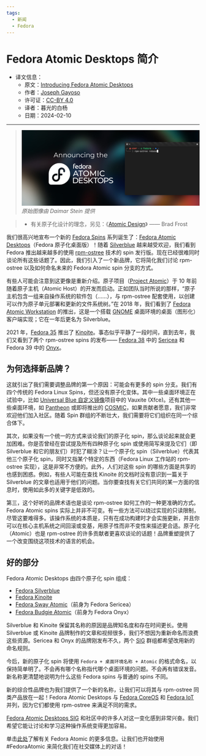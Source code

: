 ```yaml
---
tags:
  - 新闻
  - Fedora
---
```


# Fedora Atomic Desktops 简介

- 译文信息：
    - 原文：[Introducing Fedora Atomic Desktops](https://fedoramagazine.org/introducing-fedora-atomic-desktops/)
    - 作者：[Joseph Gayoso](https://fedoramagazine.org/author/joseph/)
    - 许可证：[CC-BY 4.0](https://creativecommons.org/licenses/by/4.0/)
    - 译者：暮光的白杨
    - 日期：2024-02-10

----

>![](./images/2024-02/fedora/Fedora-Atomic-Desktops-1536x650.jpg)
> *原始图像由 Daimar Stein 提供*

<!-- end-of-list -->

> - 有关原子化设计的理念，另见：《[Atomic Design](https://atomicdesign.bradfrost.com/)》 —— Brad Frost

我们很高兴地宣布一个新的 [Fedora Spins] 系列诞生了：[Fedora Atomic Desktops]（Fedora 原子化桌面版）！随着 [Silverblue] 越来越受欢迎，我们看到 Fedora 推出越来越多的使用 [rpm-ostree] 技术的 spin 发行版。现在已经很难同时谈论所有这些话题了。因此，我们引入了一个新品牌，它将简化我们讨论 rpm-ostree 以及如何命名未来的 Fedora Atomic spin 分支的方式。

[Fedora Spins]: https://fedoraproject.org/spins/
[rpm-ostree]: https://coreos.github.io/rpm-ostree/
[Fedora Atomic Desktops]: https://fedoraproject.org/atomic-desktops/
[Silverblue]: https://fedoraproject.org/atomic-desktops/silverblue/

有些人可能会注意到这更像是重新介绍。原子项目（[Project Atomic]）于 10 年前随着原子主机（Atomic Host）的开发而启动。正如团队当时所说的那样，“原子主机包含一组来自操作系统的软件包（……），与 rpm-ostree 配套使用，以创建可以作为原子单元部署和更新的文件系统树。”在 2018 年，我们看到了 [Fedora Atomic Workstation] 的推出，这是一个搭载 [GNOME] 桌面环境的桌面（图形化）客户端实现；它在一年后更名为 Silverblue。

[Project Atomic]: https://projectatomic.io/blog/2014/04/announcing-project-atomic/
[Fedora Atomic Workstation]: https://projectatomic.io/blog/2018/02/fedora-atomic-workstation/
[gnome]: https://www.gnome.org/

2021 年，[Fedora 35] 推出了 [Kinoite]。事态似乎平静了一段时间，直到去年，我们又看到了两个 rpm-ostree spins 的发布—— [Fedora 38] 中的 [Sericea] 和 Fedora 39 中的 [Onyx]。

[Fedora 35]: https://fedoramagazine.org/announcing-fedora-35/
[Fedora 38]: https://fedoramagazine.org/announcing-fedora-38/
[Fedora 39]: https://fedoramagazine.org/announcing-fedora-linux-39/
[Kinoite]: https://fedoraproject.org/atomic-desktops/kinoite
[Sericea]: https://fedoraproject.org/atomic-desktops/sway
[Onyx]: https://fedoraproject.org/atomic-desktops/budgie

## 为何选择新品牌？

这就引出了我们需要调整品牌的第一个原因：可能会有更多的 spin 分支。我们有四个传统的 Fedora Linux Spins，但还没有原子化变体。其中一些桌面环境正在试验中，比如 [Universal Blue 自定义镜像]项目中的 Vauxite (Xfce)。还有其他一些桌面环境，如 [Pantheon] 或即将推出的 [COSMIC]，如果贡献者愿意，我们非常欢迎他们加入社区。随着 Spin 群组的不断壮大，我们需要将它们组织在同一个综合体下。

[Pantheon]: https://wiki.archlinux.org/title/Pantheon
[Universal Blue 自定义镜像]: https://universal-blue.org/
[COSMIC]: https://github.com/pop-os/cosmic

其次，如果没有一个统一的方式来谈论我们的原子化 spin，那么谈论起来就会更加困难。你是否曾经在尝试提及所有四种原子化 spin 或使用简写来提及它们（即 Silverblue 和它的朋友们）时犯了糊涂？让一个原子化 spin（Silverblue）代表其他三个原子化 spin，同时又指某个特定的东西（Fedora Linux 工作站的 rpm-ostree 实现），这是非常不方便的。此外，人们对这些 spin 的哪些方面是共享的也感到困惑。例如，有些人可能在查找 Kinoite 的文档时没有意识到一篇关于 Silverblue 的文章也适用于他们的问题。当你要查找有关它们共同的某一方面的信息时，使用如此多的关键字是低效的。

第三，这个好听的品牌术语也是谈论 rpm-ostree 如何工作的一种更准确的方式。Fedora Atomic spins 实际上并非不可变。有一些方法可以绕过实现的只读限制，尽管这要难得多。该操作系统的本质是，只有在成功构建时才会实施更新，并且你可以在核心主机系统之间回滚或变基，用原子性而非不变性来描述更合适。原子化（Atomic）也是 rpm-ostree 的许多贡献者更喜欢谈论的话题！品牌重塑提供了一个改变围绕这项技术的语言的机会。

## 好的部分

Fedora Atomic Desktops 由四个原子化 spin 组成：

- [Fedora Silverblue][Silverblue]
- [Fedora Kinoite][Kinoite]
- [Fedora Sway Atomic][Sericea]（前身为 Fedora Sericea）
- [Fedora Budgie Atomic][Onyx]（前身为 Fedora Onyx）

Silverblue 和 Kinoite 保留其名称的原因是品牌知名度和存在时间更长。使用 Silverblue 或 Kinoite 品牌制作的文章和视频很多，我们不想因为重新命名而浪费这些资源。Sericea 和 Onyx 的品牌刚发布不久，两个 [SIG] 群组都希望改用新的命名规则。

[SIG]: https://fedoraproject.org/wiki/Category:SIGs

今后，新的原子化 spin 将使用 `Fedora + 桌面环境名称 + Atomic` 的格式命名，以保持简单明了。不会再有哪个名称指代哪个桌面环境的问题。不会再有错误发音。新名称更清楚地说明为什么这些 Fedora spins 与普通的 spins 不同。

新的综合性品牌也为我们提供了一个新的名称，让我们可以将其与 rpm-ostree 同类产品放在一起！Fedora Atomic Desktops 与 [Fedora CoreOS] 和 [Fedora IoT] 并列，因为它们都使用 rpm-ostree 来满足不同的需求。

[Fedora CoreOS]: https://fedoraproject.org/coreos/
[Fedora IoT]: https://fedoraproject.org/iot/

[Fedora Atomic Desktops SIG] 和社区中的许多人对这一变化感到非常兴奋。我们希望它能让讨论和学习这种操作系统变得更加容易。

[Fedora Atomic Desktops SIG]: https://fedoraproject.org/wiki/SIGs/AtomicDesktops

单击[此处]了解有关 Fedora Atomic 的更多信息。让我们也开始使用#FedoraAtomic 来简化我们在社交媒体上的对话！

[此处]: https://fedoraproject.org/atomic-desktops/